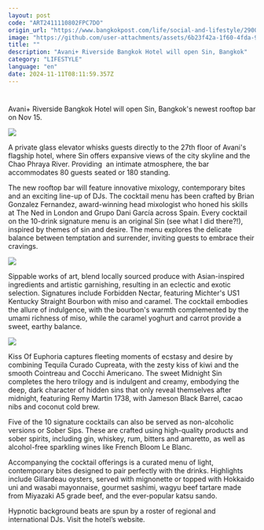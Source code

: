 ```yaml
---
layout: post
code: "ART2411110802FPC7DO"
origin_url: "https://www.bangkokpost.com/life/social-and-lifestyle/2900146/sin-at-new-heights"
image: "https://github.com/user-attachments/assets/6b23f42a-1f60-4fda-9325-f36826ccdc1e"
title: ""
description: "Avani+ Riverside Bangkok Hotel will open Sin, Bangkok"
category: "LIFESTYLE"
language: "en"
date: 2024-11-11T08:11:59.357Z
---
```


# 

Avani+ Riverside Bangkok Hotel will open Sin, Bangkok's newest rooftop bar on Nov 15. 

![](https://github.com/user-attachments/assets/49e4ef20-a8a0-4882-a8ec-009be0b5b793)

A private glass elevator whisks guests directly to the 27th floor of Avani's flagship hotel, where Sin offers expansive views of the city skyline and the Chao Phraya River. Providing  an intimate atmosphere, the bar accommodates 80 guests seated or 180 standing.

The new rooftop bar will feature innovative mixology, contemporary bites and an exciting line-up of DJs. The cocktail menu has been crafted by Brian Gonzalez Fernandez, award-winning head mixologist who honed his skills at The Ned in London and Grupo Dani García across Spain. Every cocktail on the 10-drink signature menu is an original Sin (see what I did there?!), inspired by themes of sin and desire. The menu explores the delicate balance between temptation and surrender, inviting guests to embrace their cravings.

![](https://static.bangkokpost.com/media/content/20241111/5341533.jpg)

Sippable works of art, blend locally sourced produce with Asian-inspired ingredients and artistic garnishing, resulting in an eclectic and exotic selection. Signatures include Forbidden Nectar, featuring Michter's US1 Kentucky Straight Bourbon with miso and caramel. The cocktail embodies the allure of indulgence, with the bourbon's warmth complemented by the umami richness of miso, while the caramel yoghurt and carrot provide a sweet, earthy balance. 

![](https://github.com/user-attachments/assets/3c712558-86fc-4f0a-b9b0-93e0c470cc43)

Kiss Of Euphoria captures fleeting moments of ecstasy and desire by combining Tequila Curado Cupreata, with the zesty kiss of kiwi and the smooth Cointreau and Cocchi Americano. The sweet Midnight Sin completes the hero trilogy and is indulgent and creamy, embodying the deep, dark character of hidden sins that only reveal themselves after midnight, featuring Remy Martin 1738, with Jameson Black Barrel, cacao nibs and coconut cold brew.

Five of the 10 signature cocktails can also be served as non-alcoholic versions or Sober Sips. These are crafted using high-quality products and sober spirits, including gin, whiskey, rum, bitters and amaretto, as well as alcohol-free sparkling wines like French Bloom Le Blanc. 

Accompanying the cocktail offerings is a curated menu of light, contemporary bites designed to pair perfectly with the drinks. Highlights include Gillardeau oysters, served with mignonette or topped with Hokkaido uni and wasabi mayonnaise, gourmet sashimi, wagyu beef tartare made from Miyazaki A5 grade beef, and the ever-popular katsu sando.

Hypnotic background beats are spun by a roster of regional and international DJs. Visit the hotel’s website.
